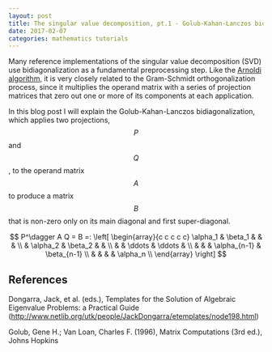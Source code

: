 ```yaml
---
layout: post
title: The singular value decomposition, pt.1 - Golub-Kahan-Lanczos bidiagonalization
date: 2017-02-07
categories: mathematics tutorials
---
```


Many reference implementations of the singular value decomposition (SVD) use bidiagonalization as a fundamental preprocessing step. Like the [Arnoldi algorithm](https://ocramz.github.io/mathematics/tutorials/2016/11/09/arnoldi-alt.html), it is very closely related to the Gram-Schmidt orthogonalization process, since it multiplies the operand matrix with a series of projection matrices that zero out one or more of its components at each application.

In this blog post I will explain the Golub-Kahan-Lanczos bidiagonalization, which applies two projections, $$P$$ and $$Q$$, to the operand matrix $$A$$ to produce a matrix $$B$$ that is non-zero only on its main diagonal and first super-diagonal.

$$
P^\dagger A Q = B =: \left[
\begin{array}{c c c c c}
 \alpha_1 & \beta_1  &         & & \\
          & \alpha_2 & \beta_2 & & \\
	  & & \ddots & \ddots    & \\
	  & & & \alpha_{n-1} & \beta_{n-1} \\
          & & & & \alpha_n \\
\end{array}
\right]
$$



## References

Dongarra, Jack, et al. (eds.), Templates for the Solution of Algebraic Eigenvalue Problems: a Practical Guide (http://www.netlib.org/utk/people/JackDongarra/etemplates/node198.html)

Golub, Gene H.; Van Loan, Charles F. (1996), Matrix Computations (3rd ed.), Johns Hopkins

